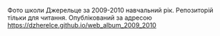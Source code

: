 Фото школи Джерельце за 2009-2010 навчальний рік.
Репозиторій тільки для читання. Опублікований за адресою https://dzherelce.github.io/web_album_2009_2010
